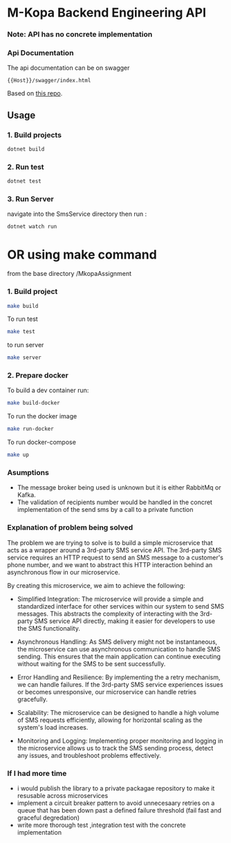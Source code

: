 # M-Kopa Backend Engineering API

### Note: API has no concrete implementation

### Api Documentation

The api documentation can be on swagger

```
{{Host}}/swagger/index.html

```

Based on [this repo](https://github.com/fxmbx/MkopaAssignment).

## Usage

### 1. Build projects

```bash
dotnet build
```

### 2. Run test

```bash
dotnet test
```

### 3. Run Server

navigate into the SmsService directory then run :

```bash
dotnet watch run
```

# OR using make command

from the base directory /MkopaAssignment

### 1. Build project

```bash
make build
```

To run test

```bash
make test
```

to run server

```bash
make server
```

### 2. Prepare docker

To build a dev container run:

```bash
make build-docker
```

To run the docker image

```bash
make run-docker
```

To run docker-compose

```bash
make up
```

### Asumptions

- The message broker being used is unknown but it is either RabbitMq or Kafka.
- The validation of recipients number would be handled in the concret implementation of the send sms by a call to a private function

### Explanation of problem being solved

The problem we are trying to solve is to build a simple microservice that acts as a wrapper around a 3rd-party SMS service API. The 3rd-party SMS service requires an HTTP request to send an SMS message to a customer's phone number, and we want to abstract this HTTP interaction behind an asynchronous flow in our microservice.

By creating this microservice, we aim to achieve the following:

- Simplified Integration: The microservice will provide a simple and standardized interface for other services within our system to send SMS messages. This abstracts the complexity of interacting with the 3rd-party SMS service API directly, making it easier for developers to use the SMS functionality.

- Asynchronous Handling: As SMS delivery might not be instantaneous, the microservice can use asynchronous communication to handle SMS sending. This ensures that the main application can continue executing without waiting for the SMS to be sent successfully.

- Error Handling and Resilience: By implementing the a retry mechanism, we can handle failures. If the 3rd-party SMS service experiences issues or becomes unresponsive, our microservice can handle retries gracefully.

- Scalability: The microservice can be designed to handle a high volume of SMS requests efficiently, allowing for horizontal scaling as the system's load increases.

- Monitoring and Logging: Implementing proper monitoring and logging in the microservice allows us to track the SMS sending process, detect any issues, and troubleshoot problems effectively.


### If I had more time

- i would publish the library to a private packagae repository to make it resusable across microservices
- implement a circuit breaker pattern to avoid unnecesaary retries on a queue that has been down past a defined failure threshold (fail fast and graceful degredation)
- write more thorough test ,integration test with the concrete implementation
